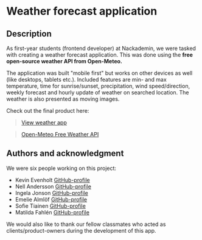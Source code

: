 # Weather forecast application

## Description

As first-year students (frontend developer) at Nackademin, we were tasked with creating a weather forecast application. This was done using the **free open-source weather API from Open-Meteo.**

The application was built "mobile first" but works on other devices as well (like desktops, tablets etc.). Included features are min- and max temperature, time for sunrise/sunset, precipitation, wind speed/direction, weekly forecast and hourly update of weather on searched location. The weather is also presented as moving images.

Check out the final product here:

>[View weather app](https://matildafahlen.github.io/Weather-app-group-B/)

>[Open-Meteo Free Weather API](https://open-meteo.com/)

## Authors and acknowledgment

We were six people working on this project:
* Kevin Evenholt [GitHub-profile](https://github.com/KevinEvenholt)
* Nell Andersson [GitHub-profile](https://github.com/theufoparty)
* Ingela Jonson [GitHub-profile](https://github.com/ingelajonsson)
* Emelie Almlöf [GitHub-profile](https://github.com/Emelie-Astrid)
* Sofie Tiainen [GitHub-profile](https://github.com/SofieTiainen)
* Matilda Fahlén [GitHub-profile](https://github.com/matildaFahlen)


We would also like to thank our fellow classmates who acted as clients/product-owners during the development of this app.